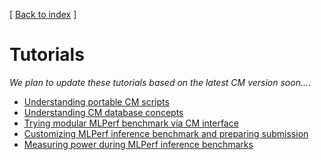 [ [Back to index](../README.md) ]

# Tutorials

*We plan to update these tutorials based on the latest CM version soon...*.

* [Understanding portable CM scripts](scripts.md)
* [Understanding CM database concepts](concept.md)
* [Trying modular MLPerf benchmark via CM interface](sc22-scc-mlperf.md)
* [Customizing MLPerf inference benchmark and preparing submission](mlperf-inference-submission.md)
* [Measuring power during MLPerf inference benchmarks](mlperf-inference-power-measurement.md)
